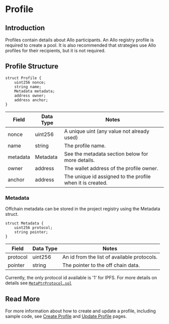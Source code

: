 # Profile

## Introduction

Profiles contain details about Allo participants. An Allo registry profile is
required to create a pool. It is also recommended that strategies use Allo
profiles for their recipients, but it is not required. 

## Profile Structure

```solidity
struct Profile {
    uint256 nonce;
    string name;
    Metadata metadata;
    address owner;
    address anchor;
}
```
| Field | Data Type | Notes |
| --- | --- | --- |
| nonce | uint256 | A unique uint (any value not already used) | 
| name | string | The profile name. | 
| metadata | Metadata | See the metadata section below for more details.|
| owner | address | The wallet address of the profile owner. |
| anchor | address | The unique id assigned to the profile when it is created. |

### Metadata

Offchain metadata can be stored in the project registry using the Metadata
struct.

```solidity
struct Metadata {
    uint256 protocol;
    string pointer;
}
```

| Field | Data Type | Notes |
| --- | --- | --- |
| protocol | uint256 | An id from the list of available protocols. | 
| pointer | string | The pointer to the off chain data. | 

Currently, the only protocol id available is '1' for IPFS. For more details on
details see
[`MetaPtrProtocol.sol`](https://github.com/allo-protocol/allo-contracts/blob/main/docs/MetaPtrProtocol.md)

## Read More
For more information about how to create and update a profile, including sample 
code, see [Create Profile](/project-registry/create-profile) and [Update Profile](/project-registry/update-profile) 
pages.

